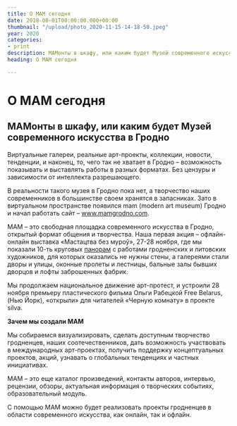 ```yaml
---
title: О MAM сегодня
date: 2018-08-01T00:00:00.000+00:00
thumbnail: "/upload/photo_2020-11-15-14-18-50.jpeg"
year: 2020
categories:
- print
description: МАМонты в шкафу, или каким будет Музей современного искусства в Гродно
heading: О MAM сегодня

---
```

# О MAM сегодня

МАМонты в шкафу, или каким будет Музей современного искусства в Гродно
--------------

Виртуальные галереи, реальные арт-проекты, коллекции, новости, тенденции, и наконец, то, чего так не хватает в Гродно – возможность показывать и выставлять работы в разных форматах. Без цензуры и зависимости от интеллекта разрешающего. 

В реальности такого музея в Гродно пока нет, а творчество наших современников в большинстве своем хранятся в запасниках. Зато в виртуальном пространстве появился mam (modern art museum) Гродно и начал работать сайт – www.mamgrodno.com.

МАМ – это свободная площадка современного искусства в Гродно, открытый формат общения и творчества. Наша первая акция – офлайн-онлайн выставка «Мастацтва без муроў», 27-28 ноября, где мы показали 10-ть круговых [панорам](https://mamgrodno.netlify.app/panorama/) с работами гродненских и литовских художников, для которых оказались не нужны стены, а галереями стали дворы и улицы, оконные пролеты и лестницы, бальные залы бывших дворцов и лофты заброшенных фабрик.

Мы продолжаем национальное движение арт-протест, и устроили 28 ноября премьеру пластического фильма Ольги Рабецкой Free Belarus, (Нью Йорк), «открыли» для читателей «Черную комнату» в проекте silva.

**Зачем мы создали МАМ**

Мы собираемся визуализировать, сделать доступным творчество гродненцев, наших соотечественников, дать возможность участвовать в международных арт-проектах, получить поддержку концептуальных проектов, акций, узнавать о глобальных тенденциях и частных инициативах.

МАМ – это еще каталог произведений, контакты авторов, интервью, рецензии, обзоры, актуальная информация о творческих событиях, образовательный модуль. 

С помощью МАМ можно будет реализовать проекты гродненцев в области современного искусства, как онлайн, так и офлайн.  
